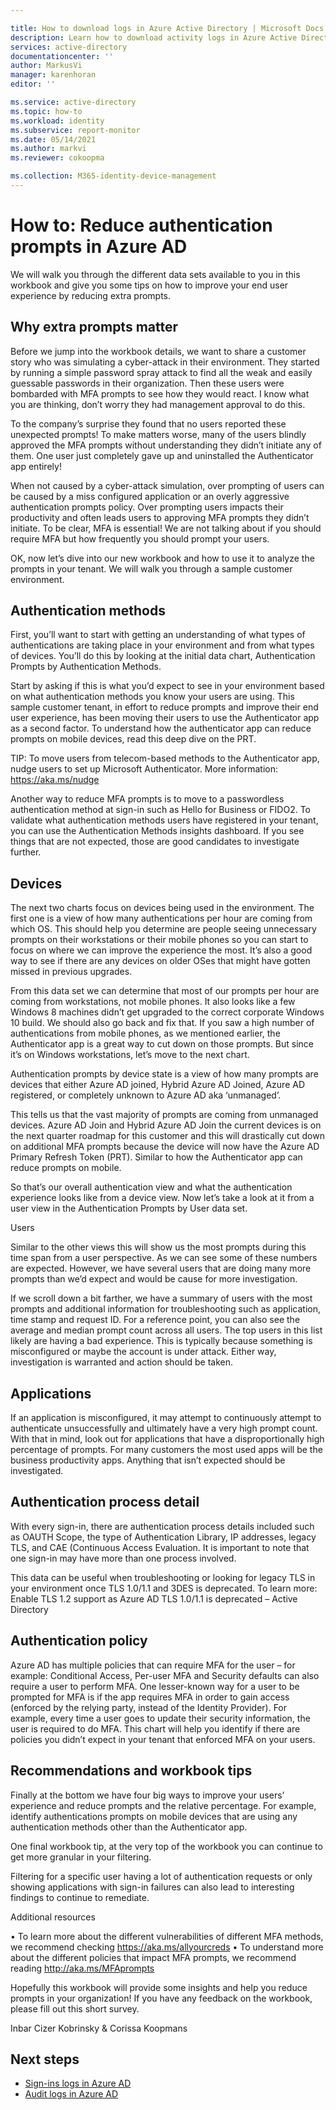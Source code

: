 ```yaml
---

title: How to download logs in Azure Active Directory | Microsoft Docs
description: Learn how to download activity logs in Azure Active Directory.
services: active-directory
documentationcenter: ''
author: MarkusVi
manager: karenhoran
editor: ''

ms.service: active-directory
ms.topic: how-to
ms.workload: identity
ms.subservice: report-monitor
ms.date: 05/14/2021
ms.author: markvi
ms.reviewer: cokoopma

ms.collection: M365-identity-device-management
---
```


# How to: Reduce authentication prompts in Azure AD



We will walk you through the different data sets available to you in this workbook and give you some tips on how to improve your end user experience by reducing extra prompts. 

## Why extra prompts matter

Before we jump into the workbook details, we want to share a customer story who was simulating a cyber-attack in their environment. They started by running a simple password spray attack to find all the weak and easily guessable passwords in their organization. Then these users were bombarded with MFA prompts to see how they would react. I know what you are thinking, don’t worry they had management approval to do this.

To the company’s surprise they found that no users reported these unexpected prompts! To make matters worse, many of the users blindly approved the MFA prompts without understanding they didn’t initiate any of them. One user just completely gave up and uninstalled the Authenticator app entirely! 

When not caused by a cyber-attack simulation, over prompting of users can be caused by a miss configured application or an overly aggressive authentication prompts policy. Over prompting users impacts their productivity and often leads users to approving MFA prompts they didn’t initiate. To be clear, MFA is essential! We are not talking about if you should require MFA but how frequently you should prompt your users.

OK, now let’s dive into our new workbook and how to use it to analyze the prompts in your tenant. We will walk you through a sample customer environment.

## Authentication methods 

First, you’ll want to start with getting an understanding of what types of authentications are taking place in your environment and from what types of devices. You’ll do this by looking at the initial data chart, Authentication Prompts by Authentication Methods. 

 

Start by asking if this is what you’d expect to see in your environment based on what authentication methods you know your users are using. This sample customer tenant, in effort to reduce prompts and improve their end user experience, has been moving their users to use the Authenticator app as a second factor. To understand how the authenticator app can reduce prompts on mobile devices, read this deep dive on the PRT.  

TIP: To move users from telecom-based methods to the Authenticator app, nudge users to set up Microsoft Authenticator. More information: https://aka.ms/nudge 


Another way to reduce MFA prompts is to move to a passwordless authentication method at sign-in such as Hello for Business or FIDO2. To validate what authentication methods users have registered in your tenant, you can use the Authentication Methods insights dashboard. If you see things that are not expected, those are good candidates to investigate further. 


## Devices 

The next two charts focus on devices being used in the environment. The first one is a view of how many authentications per hour are coming from which OS. This should help you determine are people seeing unnecessary prompts on their workstations or their mobile phones so you can start to focus on where we can improve the experience the most. It’s also a good way to see if there are any devices on older OSes that might have gotten missed in previous upgrades. 





 
 

From this data set we can determine that most of our prompts per hour are coming from workstations, not mobile phones. It also looks like a few Windows 8 machines didn’t get upgraded to the correct corporate Windows 10 build. We should also go back and fix that. If you saw a high number of authentications from mobile phones, as we mentioned earlier, the Authenticator app is a great way to cut down on those prompts. But since it’s on Windows workstations, let’s move to the next chart. 

Authentication prompts by device state is a view of how many prompts are devices that either Azure AD joined, Hybrid Azure AD Joined, Azure AD registered, or completely unknown to Azure AD aka ‘unmanaged’. 

 
 

This tells us that the vast majority of prompts are coming from unmanaged devices. Azure AD Join and Hybrid Azure AD Join the current devices is on the next quarter roadmap for this customer and this will drastically cut down on additional MFA prompts because the device will now have the Azure AD Primary Refresh Token (PRT). Similar to how the Authenticator app can reduce prompts on mobile. 

So that’s our overall authentication view and what the authentication experience looks like from a device view. Now let’s take a look at it from a user view in the Authentication Prompts by User data set. 

Users

Similar to the other views this will show us the most prompts during this time span from a user perspective. As we can see some of these numbers are expected. However, we have several users that are doing many more prompts than we’d expect and would be cause for more investigation. 

 

If we scroll down a bit farther, we have a summary of users with the most prompts and additional information for troubleshooting such as application, time stamp and request ID.  For a reference point, you can also see the average and median prompt count across all users. The top users in this list likely are having a bad experience. This is typically because something is misconfigured or maybe the account is under attack. Either way, investigation is warranted and action should be taken. 

 

## Applications

If an application is misconfigured, it may attempt to continuously attempt to authenticate unsuccessfully and ultimately have a very high prompt count.  With that in mind, look out for applications that have a disproportionally high percentage of prompts. For many customers the most used apps will be the business productivity apps. Anything that isn’t expected should be investigated. 


 

## Authentication process detail

With every sign-in, there are authentication process details included such as OAUTH Scope, the type of Authentication Library, IP addresses, legacy TLS, and CAE (Continuous Access Evaluation. It is important to note that one sign-in may have more than one process involved. 

 

This data can be useful when troubleshooting or looking for legacy TLS in your environment once TLS 1.0/1.1 and 3DES is deprecated. To learn more:  Enable TLS 1.2 support as Azure AD TLS 1.0/1.1 is deprecated – Active Directory


## Authentication policy

Azure AD has multiple policies that can require MFA for the user – for example: Conditional Access, Per-user MFA and Security defaults can also require a user to perform MFA. One lesser-known way for a user to be prompted for MFA is if the app requires MFA in order to gain access (enforced by the relying party, instead of the Identity Provider). For example, every time a user goes to update their security information, the user is required to do MFA. This chart will help you identify if there are policies you didn’t expect in your tenant that enforced MFA on your users.

 


## Recommendations and workbook tips

Finally at the bottom we have four big ways to improve your users’ experience and reduce prompts and the relative percentage.  For example, identify authentications prompts on mobile devices that are using any authentication methods other than the Authenticator app.

 

One final workbook tip, at the very top of the workbook you can continue to get more granular in your filtering. 

 

Filtering for a specific user having a lot of authentication requests or only showing applications with sign-in failures can also lead to interesting findings to continue to remediate. 


Additional resources

•	To learn more about the different vulnerabilities of different MFA methods, we recommend checking https://aka.ms/allyourcreds
•	To understand more about the different policies that impact MFA prompts, we recommend reading http://aka.ms/MFAprompts 

Hopefully this workbook will provide some insights and help you reduce prompts in your organization! If you have any feedback on the workbook, please fill out this short survey. 


Inbar Cizer Kobrinsky & Corissa Koopmans 


## Next steps

- [Sign-ins logs in Azure AD](concept-sign-ins.md)
- [Audit logs in Azure AD](concept-audit-logs.md)